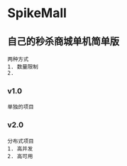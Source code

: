 # SpikeMall
## 自己的秒杀商城单机简单版
    两种方式
    1. 数量限制
    2. 
### v1.0
    单独的项目

### v2.0
    分布式项目
    1. 高并发
    2. 高可用
     
    


